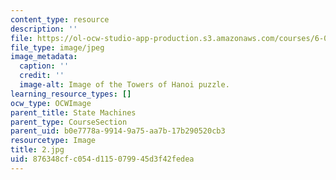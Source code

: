 ```yaml
---
content_type: resource
description: ''
file: https://ol-ocw-studio-app-production.s3.amazonaws.com/courses/6-01sc-introduction-to-electrical-engineering-and-computer-science-i-spring-2011/876348cfc054d115079945d3f42fedea_2.jpg
file_type: image/jpeg
image_metadata:
  caption: ''
  credit: ''
  image-alt: Image of the Towers of Hanoi puzzle.
learning_resource_types: []
ocw_type: OCWImage
parent_title: State Machines
parent_type: CourseSection
parent_uid: b0e7778a-9914-9a75-aa7b-17b290520cb3
resourcetype: Image
title: 2.jpg
uid: 876348cf-c054-d115-0799-45d3f42fedea
---
```

